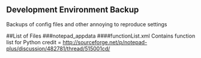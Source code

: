 ## Development Environment Backup
Backups of config files and other annoying to reproduce settings


##List of Files
###notepad_appdata
####functionList.xml
Contains function list for Python
credit = http://sourceforge.net/p/notepad-plus/discussion/482781/thread/515001cd/

